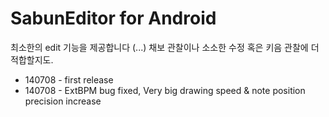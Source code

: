 SabunEditor for Android
========================

최소한의 edit 기능을 제공합니다 (...)
채보 관찰이나 소소한 수정 혹은 키음 관찰에 더 적합할지도.

* 140708 - first release
* 140708 - ExtBPM bug fixed, Very big drawing speed & note position precision increase